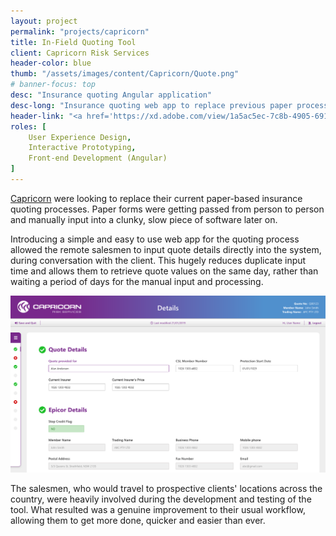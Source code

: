 ```yaml
---
layout: project
permalink: "projects/capricorn"
title: In-Field Quoting Tool
client: Capricorn Risk Services
header-color: blue
thumb: "/assets/images/content/Capricorn/Quote.png"
# banner-focus: top
desc: "Insurance quoting Angular application"
desc-long: "Insurance quoting web app to replace previous paper processes. Built to work in remote and low-coverage rural areas across Australia and New Zealand."
header-link: "<a href='https://xd.adobe.com/view/1a5ac5ec-7c8b-4905-6913-2ebb41195840-6c6b/' title='Try the prototype' target='_blank' class='button solid-white-blue'>Try the Prototype</a>"
roles: [
    User Experience Design,
    Interactive Prototyping,
    Front-end Development (Angular)
]
---
```


<a class="link link-blue" href="https://www.capricornrisk.com/" title="Visit Capricorn Risk Services Website">Capricorn</a> were looking to replace their current paper-based insurance quoting processes. Paper forms were getting passed from person to person and manually input into a clunky, slow piece of software later on.

Introducing a simple and easy to use web app for the quoting process allowed the remote salesmen to input quote details directly into the system, during conversation with the client. This hugely reduces duplicate input time and allows them to retrieve quote values on the same day, rather than waiting a period of days for the manual input and processing.

<img alt="Final mockup" src="/assets/images/content/Capricorn/Quote.png">

The salesmen, who would travel to prospective clients' locations across the country, were heavily involved during the development and testing of the tool. What resulted was a genuine improvement to their usual workflow, allowing them to get more done, quicker and easier than ever.